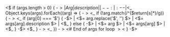 <$ if (args.length > 0) { -$>
| Arg | description |
| --: | :-- |
<$_ Object.keys(args).forEach((arg) => { -$>
<$_ if (!arg.match(/^(\$return[s]*)/g)) { -$>
<$_ if (arg[0] === '$') { -$>
| <$= arg.replace('$', '') $> | <$= args[arg].description $> |
<$_ } else { -$>
| <$= arg $> | <$= args[arg] $> |
<$_ } -$>
<$_ } -$>
<$_ }) -$><$# End of args for loop $>
<$ } -$>